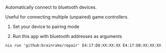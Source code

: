 Automatically connect to bluetooth devices.

Useful for connecting multiple (unpaired) game controllers.

1. Set your device to pairing mode

2. Run this app with bluetooth addresses as arguments
```
nix run 'github:brainrake/repair' E4:17:D8:XX:XX:XX E4:17:D8:XX:XX:XX
```
